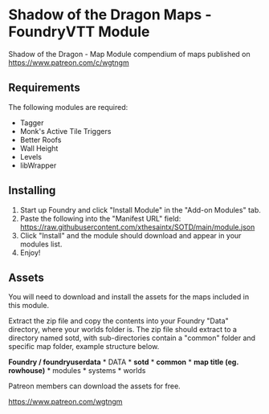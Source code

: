 # Shadow of the Dragon Maps - FoundryVTT Module
Shadow of the Dragon - Map Module compendium of maps published on https://www.patreon.com/c/wgtngm

## Requirements
The following modules are required:
* Tagger
* Monk's Active Tile Triggers
* Better Roofs
* Wall Height
* Levels
* libWrapper

## Installing
1. Start up Foundry and click "Install Module" in the "Add-on Modules" tab.
2. Paste the following into the "Manifest URL" field: https://raw.githubusercontent.com/xthesaintx/SOTD/main/module.json
3. Click "Install" and the module should download and appear in your modules list.
4. Enjoy!

## Assets
You will need to download and install the assets for the maps included in this module.

Extract the zip file and copy the contents into your Foundry "Data" directory, where your worlds folder is.
The zip file should extract to a directory named sotd, with sub-directories contain a "common" folder and specific map folder, example structure below.

**Foundry / foundryuserdata**
    * DATA
        * **sotd**
            * **common**
            * **map title (eg. rowhouse)**
        * modules
        * systems
        * worlds
   

Patreon members can download the assets for free.

https://www.patreon.com/wgtngm

